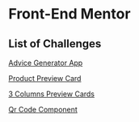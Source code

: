 # Front-End Mentor

## List of Challenges 


[Advice Generator App](https://m0hamedmagdy.github.io/frontendmentor/advice-generator-app/)

[Product Preview Card](https://m0hamedmagdy.github.io/frontendmentor/product-preview-card)

[3 Columns Preview Cards](https://m0hamedmagdy.github.io/frontendmentor/3column-preview-cards/)

[Qr Code Component](https://m0hamedmagdy.github.io/frontendmentor/qrcode-component/)

